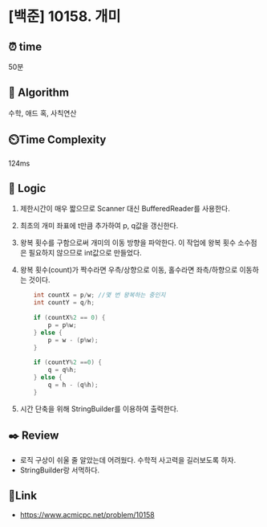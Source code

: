 # [백준] 10158. 개미 
 
## ⏰  **time**
50분

## :pushpin: **Algorithm**
수학, 애드 혹, 사칙연산 

## ⏲️**Time Complexity**
124ms

## :round_pushpin: **Logic**
1. 제한시간이 매우 짧으므로 Scanner 대신 BufferedReader를 사용한다.

2. 최초의 개미 좌표에 t만큼 추가하여 p, q값을 갱신한다.

3. 왕복 횟수를 구함으로써 개미의 이동 방향을 파악한다. 이 작업에 왕복 횟수 소수점은 필요하지 않으므로 int값으로 만들었다.
4. 왕복 횟수(count)가 짝수라면 우측/상향으로 이동, 홀수라면 좌측/하향으로 이동하는 것이다.
```java
       int countX = p/w; //몇 번 왕복하는 중인지
       int countY = q/h;
       
       if (countX%2 == 0) {
           p = p%w;
       } else {
           p = w - (p%w);
       }
       
       if (countY%2 ==0) {
           q = q%h;
       } else {
           q = h - (q%h);
       }
```

5. 시간 단축을 위해 StringBuilder를 이용하여 출력한다.

## :black_nib: **Review**
- 로직 구상이 쉬울 줄 알았는데 어려웠다. 수학적 사고력을 길러보도록 하자.
- StringBuilder랑 서먹하다. 

## 📡**Link**
- https://www.acmicpc.net/problem/10158
